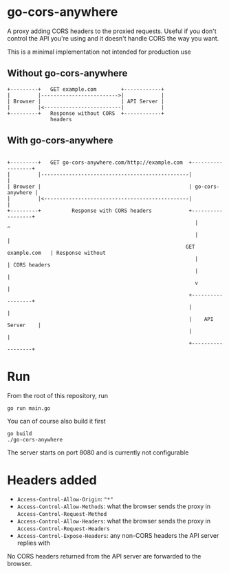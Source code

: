 # go-cors-anywhere

A proxy adding CORS headers to the proxied requests. Useful if you don't control the API you're using and it doesn't handle CORS the way you want.

This is a minimal implementation not intended for production use


## Without go-cors-anywhere
```
+---------+   GET example.com        +------------+
|         |------------------------->|            |
| Browser |                          | API Server |
|         |<-------------------------|            |
+---------+   Response without CORS  +------------+
              headers
```

## With go-cors-anywhere

```

+---------+   GET go-cors-anywhere.com/http://example.com  +------------------+
|         |------------------------------------------------|                  |
| Browser |                                                | go-cors-anywhere |
|         |<-----------------------------------------------|                  |
+---------+          Response with CORS headers            +------------------+
                                                             |              ^
                                                             |              |
                                                          GET example.com   | Response without
                                                             |              | CORS headers
                                                             |              |
                                                             v              |
                                                           +------------------+
                                                           |                  |
                                                           |    API Server    |
                                                           |                  |
                                                           +------------------+
```

# Run

From the root of this repository, run

```
go run main.go
```

You can of course also build it first

```
go build
./go-cors-anywhere
```

The server starts on port 8080 and is currently not configurable


# Headers added

* `Access-Control-Allow-Origin`: `"*"`
* `Access-Control-Allow-Methods`: what the browser sends the proxy in `Access-Control-Request-Method`
* `Access-Control-Allow-Headers`: what the browser sends the proxy in `Access-Control-Request-Headers`
* `Access-Control-Expose-Headers`: any non-CORS headers the API server replies with


No CORS headers returned from the API server are forwarded to the browser.
